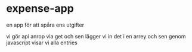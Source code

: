 # expense-app

en app för att spåra ens utgifter

vi gör api anrop via get och sen lägger vi in det i en arrey och sen genom javascript visar vi alla entries

